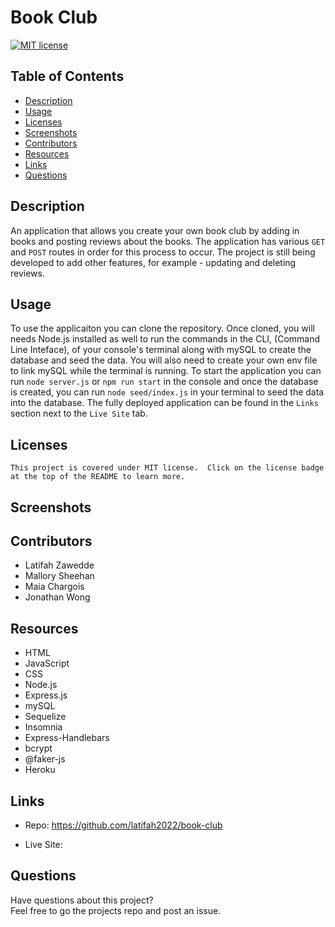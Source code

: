 # Book Club

  [![MIT license](https://img.shields.io/badge/License-MIT-green.svg)](https://lbesson.mit-license.org/)
  
  ## Table of Contents
  * [Description](#description)
  * [Usage](#usage)
  * [Licenses](#licenses)
  * [Screenshots](#screenshots)
  * [Contributors](#contributors)
  * [Resources](#resources)
  * [Links](#links)
  * [Questions](#questions)
  
  ## Description
  An application that allows you create your own book club by adding in books and posting reviews about the books.  The application has various `GET` and `POST` routes in order for this process to occur.  The project is still being developed to add other features, for example - updating and deleting reviews.
  
  ## Usage
  To use the applicaiton you can clone the repository.  Once cloned, you will needs Node.js installed as well to run the commands in the CLI, (Command Line Inteface), of your console's terminal along with mySQL to create the database and seed the data.  You will also need to create your own env file to link mySQL while the terminal is running.  To start the application you can run `node server.js` or `npm run start` in the console and once the database is created, you can run `node seed/index.js` in your terminal to seed the data into the database.  The fully deployed application can be found in the `Links` section next to the `Live Site` tab.
  
  ## Licenses
    This project is covered under MIT license.  Click on the license badge at the top of the README to learn more.
  
  ## Screenshots

  ## Contributors

  * Latifah Zawedde 
  * Mallory Sheehan
  * Maia Chargois
  * Jonathan Wong
  
  ## Resources

  * HTML
  * JavaScript
  * CSS
  * Node.js
  * Express.js
  * mySQL
  * Sequelize
  * Insomnia
  * Express-Handlebars
  * bcrypt
  * @faker-js
  * Heroku
  
  ## Links 
  
  * Repo:  https://github.com/latifah2022/book-club

  * Live Site:  

  ## Questions
  Have questions about this project?  
  Feel free to go the projects repo and post an issue.